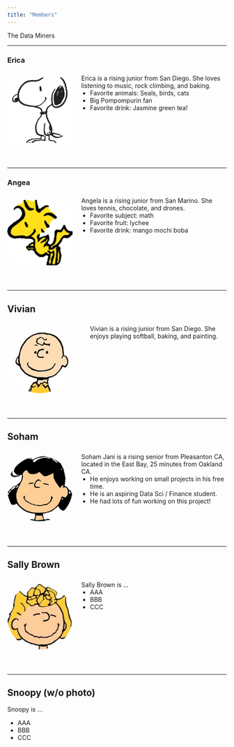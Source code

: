 ```yaml
---
title: "Members"
---
```

<style>
@media (max-width: 600px) {
  .member-block {
    flex-direction: column !important;
    align-items: center !important;
    text-align: center;
  }
  .member-block img {
    margin-bottom: 10px;
  }
}
</style>

The Data Miners

---

### Erica

<div class="member-block" style="display: flex; align-items: flex-start; gap: 20px; flex-wrap: wrap; margin-bottom: 40px;">

  <img src="snoopy.jpeg"
       alt="Snoopy"
       style="width: 150px; height: 150px; object-fit: cover; border-radius: 0%; object-position: center; flex-shrink: 0;">

  <div style="flex: 1; text-align: left;">
    <p style="margin: 0; padding-top: 0.5em;">
      Erica is a rising junior from San Diego. She loves listening to music, rock climbing, and baking. 
    </p>
    <ul style="margin: 0; padding-left: 20px;">
      <li>Favorite animals: Seals, birds, cats</li>
      <li>Big Pompompurin fan</li>
      <li>Favorite drink: Jasmine green tea!</li>
    </ul>
  </div>

</div>

---

### Angea

<div class="member-block" style="display: flex; align-items: flex-start; gap: 20px; flex-wrap: wrap; margin-bottom: 40px;">

  <img src="woodstock.jpeg"
       alt="Woodstock"
       style="width: 150px; height: 150px; object-fit: cover; border-radius: 25%; object-position: center; flex-shrink: 0;">

  <div style="flex: 1; text-align: left;">
    <p style="margin: 0; padding-top: 0.5em;">
      Angela is a rising junior from San Marino. She loves tennis, chocolate, and drones. 
    </p>
    <ul style="margin: 0; padding-left: 20px;">
      <li>Favorite subject: math</li>
      <li>Favorite fruit: lychee</li>
      <li>Favorite drink: mango mochi boba</li>
    </ul>
  </div>

</div>

---

## Vivian

<div class="member-block" style="display: flex; align-items: flex-start; gap: 20px; flex-wrap: wrap; margin-bottom: 40px;">

  <img src="charlie.jpeg"
       alt="Charlie Brown"
       style="width: 150px; height: 150px; object-fit: cover; border-radius: 50%; object-position: center; flex-shrink: 0;">

  <div style="flex: 1; text-align: left;">
    <p style="margin: 0; padding-top: 0.5em;">
    </p>
    <ul style="margin: 0; padding-left: 20px;">
       Vivian is a rising junior from San Diego. She enjoys playing softball, baking, and painting.
    </ul>
  </div>
  
</div>

---

## Soham 

<div class="member-block" style="display: flex; align-items: flex-start; gap: 20px; flex-wrap: wrap; margin-bottom: 40px;">

  <img src="lucy.jpeg"
       alt="Lucy Van Pelt"
       style="width: 150px; height: 150px; object-fit: cover; border-radius: 50%; object-position: center; flex-shrink: 0;">

  <div style="flex: 1; text-align: left;">
    <p style="margin: 0; padding-top: 0.5em;">
      Soham Jani is a rising senior from Pleasanton CA, located in the East Bay, 25 minutes from Oakland CA.
    </p>
    <ul style="margin: 0; padding-left: 20px;">
      <li>He enjoys working on small projects in his free time.</li>
      <li>He is an aspiring Data Sci / Finance student.</li>
      <li>He had lots of fun working on this project!</li>
    </ul>
  </div>
  
</div>

---

## Sally Brown

<div class="member-block" style="display: flex; align-items: flex-start; gap: 20px; flex-wrap: wrap; margin-bottom: 40px;">

  <img src="sally.jpeg"
       alt="Sally Brown"
       style="width: 150px; height: 150px; object-fit: cover; border-radius: 50%; object-position: center; flex-shrink: 0;">

  <div style="flex: 1; text-align: left;">
    <p style="margin: 0; padding-top: 0.5em;">
      Sally Brown is ...
    </p>
    <ul style="margin: 0; padding-left: 20px;">
      <li>AAA</li>
      <li>BBB</li>
      <li>CCC</li>
    </ul>
  </div>
  
</div>

---

## Snoopy (w/o photo)

Snoopy is ...

- AAA
- BBB
- CCC
